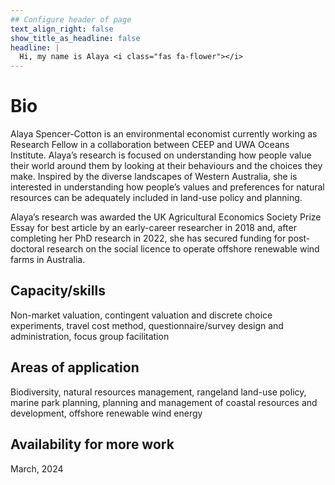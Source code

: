 ```yaml
---
## Configure header of page
text_align_right: false
show_title_as_headline: false
headline: |
  Hi, my name is Alaya <i class="fas fa-flower"></i>
---
```


<!-- this is a subheadline -->
# **Bio**
Alaya Spencer-Cotton is an environmental economist currently working as Research Fellow in a collaboration between CEEP and UWA Oceans Institute. Alaya’s research is focused on understanding how people value their world around them by looking at their behaviours and the choices they make. Inspired by the diverse landscapes of Western Australia, she is interested in understanding how people’s values and preferences for natural resources can be adequately included in land-use policy and planning. 

Alaya’s research was awarded the UK Agricultural Economics Society Prize Essay for best article by an early-career researcher in 2018 and, after completing her PhD research in 2022, she has secured funding for post-doctoral research on the social licence to operate offshore renewable wind farms in Australia. 

## Capacity/skills
Non-market valuation, contingent valuation and discrete choice experiments, travel cost method, questionnaire/survey design and administration, focus group facilitation

## Areas of application
Biodiversity, natural resources management, rangeland land-use policy, marine park planning, planning and management of coastal resources and development, offshore renewable wind energy

## Availability for more work
March, 2024 

